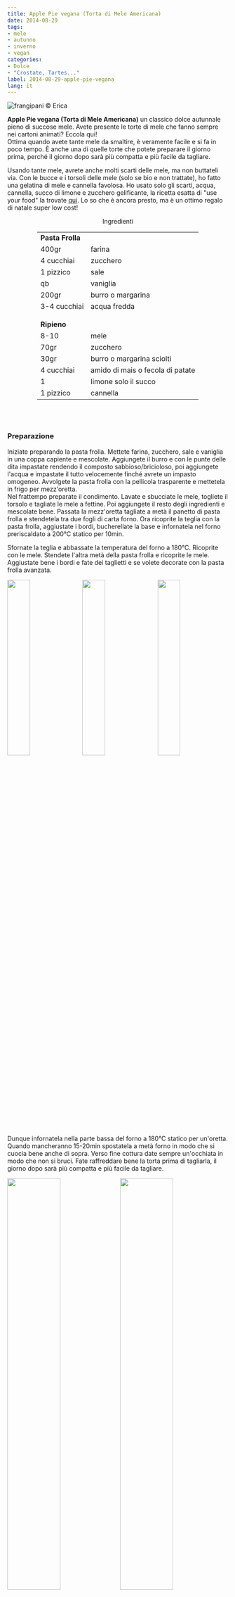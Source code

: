 ```yaml
---
title: Apple Pie vegana (Torta di Mele Americana)
date: 2014-08-29
tags:
- mele
- autunno
- inverno
- vegan
categories:
- Dolce
- "Crostate, Tartes..."
label: 2014-08-29-apple-pie-vegana
lang: it 
---
```

![](header.jpeg "frangipani © Erica")

**Apple Pie vegana (Torta di Mele Americana)** un classico dolce autunnale pieno di succose mele. Avete presente le torte di mele che fanno sempre nei cartoni animati? Eccola qui!
<br />
Ottima quando avete tante mele da smaltire, è veramente facile e si fa in poco tempo. È anche una di quelle torte che potete preparare il giorno prima, perché il giorno dopo sarà più compatta e più facile da tagliare.

Usando tante mele, avrete anche molti scarti delle mele, ma non buttateli via. Con le bucce e i torsoli delle mele (solo se bio e non trattate), ho fatto una gelatina di mele e cannella favolosa. Ho usato solo gli scarti, acqua, cannella, succo di limone e zucchero gelificante, la ricetta esatta di "use your food" la trovate <a href="https://useyourfood.de/apfelschalen-verwerten-winterliches-apfelgelee/" target="_blank">qui</a>. Lo so che è ancora presto, ma è un ottimo regalo di natale super low cost!

<div id="wrapper" style="text-align: center">
  <div id="yourdiv" style="display: inline-block;">
    <div class="ingredients" itemscope itemtype="http://schema.org/Recipe">
      <span itemprop="name" style="display:none;">Apple Pie vegana</span>
      <span itemprop="recipeCategory" style="display:none;">Dolce</span>
      <img itemprop="image" style="display:none;" class="ignore-gallery-item" src="header.jpeg"/>
      <span itemprop="author" style="display:none;">Erica Raiano</span>
      <span itemprop="description" style="display:none;">Apple Pie vegana (Torta di Mele Americana), un classico dolce autunnale pieno di succose mele. Avete presente le torte di mele che fanno sempre nei cartoni animati? Eccola qui!</span>
      <div class="ingredients-title">Ingredienti</div>
      <table>
        <tbody>
          <tr>
            <td colspan="2"><b>Pasta Frolla</b></td>
          </tr>      
          <tr itemprop="recipeIngredient">        
            <td>400gr</td>
            <td>farina</td>
          </tr>
          <tr itemprop="recipeIngredient">
            <td>4 cucchiai</td>
            <td>zucchero</td>
          </tr>
          <tr itemprop="recipeIngredient">        
            <td>1 pizzico</td>
            <td>sale</td>
          </tr>
          <tr itemprop="recipeIngredient">
            <td>qb</td>
            <td>vaniglia</td>
          </tr>
          <tr itemprop="recipeIngredient">
            <td>200gr</td>
            <td>burro o margarina</td>
          </tr>
          <tr itemprop="recipeIngredient">
            <td>3-4 cucchiai</td>
            <td>acqua fredda</td>
          </tr>
          <tr style="height: 15px;"></tr>
          <tr>
            <td colspan="2"><b>Ripieno</b></td>
          </tr>
         <tr itemprop="recipeIngredient">        
            <td>8-10</td>
            <td>mele</td>
          </tr>
          <tr itemprop="recipeIngredient">
            <td>70gr</td>
            <td>zucchero</td>
          </tr>
          <tr itemprop="recipeIngredient">
            <td>30gr</td>
            <td>burro o margarina sciolti</td>
          </tr>
          <tr itemprop="recipeIngredient">
            <td>4 cucchiai</td>
            <td>amido di mais o fecola di patate</td>
          </tr>
          <tr itemprop="recipeIngredient">
            <td>1</td>
            <td>limone solo il succo</td>
          </tr>
          <tr itemprop="recipeIngredient">        
            <td>1 pizzico</td>
            <td>cannella</td>
          </tr>
        </tbody>
      </table>
      <br></br>
    </div>
  </div>
</div>


<h3>
  <font color="grey">
    <i class="fa fa-cogs"></i>
  </font> Preparazione
</h3>

Iniziate preparando la pasta frolla. Mettete farina, zucchero, sale e vaniglia in una coppa capiente e mescolate. Aggiungete il burro e con le punte delle dita impastate rendendo il composto sabbioso/bricioloso, poi aggiungete l'acqua e impastate il tutto velocemente finché avrete un impasto omogeneo. Avvolgete la pasta frolla con la pellicola trasparente e mettetela in frigo per mezz'oretta.
<br />
Nel frattempo preparate il condimento. Lavate e sbucciate le mele, togliete il torsolo e tagliate le mele a fettine. Poi aggiungete il resto degli ingredienti e mescolate bene. Passata la mezz'oretta tagliate a metà il panetto di pasta frolla e stendetela tra due fogli di carta forno. Ora ricoprite la teglia con la pasta frolla, aggiustate i bordi, bucherellate la base e infornatela nel forno preriscaldato a 200°C statico per 10min.

Sfornate la teglia e abbassate la temperatura del forno a 180°C. Ricoprite con le mele. Stendete l'altra metà della pasta frolla e ricoprite le mele. Aggiustate bene i bordi e fate dei taglietti e se volete decorate con la pasta frolla avanzata.
<p>
  <div style="width: 100%; margin-bottom: 0">
    <img style="float: left; width: 32%; margin-right: 1%;" src="impasto.jpeg" alt="" title="frangipani © Erica" />
    <img style="float: left; width: 32%; margin-right: 1%; margin-left: 1%;" src="mele.jpeg" alt="" title="frangipani © Erica" />
    <img style="float: left; width: 32%; margin-left: 1%;" src="teglia.jpeg" alt="" title="frangipani © Erica" />
    <div style="clear: both"></div>
  </div>
</p>

Dunque infornatela nella parte bassa del forno a 180°C statico per un'oretta. Quando mancheranno 15-20min spostatela a metà forno in modo che si cuocia bene anche di sopra. Verso fine cottura date sempre un'occhiata in modo che non si bruci. Fate raffreddare bene la torta prima di tagliarla, il giorno dopo sarà più compatta e più facile da tagliare.
<p>
  <div style="width: 100%; margin-bottom: 0">
    <img style="float: left; width: 49%; margin-right: 1%" src="risultato1.jpeg" alt="" title="frangipani © Erica" />
    <img style="float: left; width: 49%; margin-left: 1%" src="risultato2.jpeg" alt="" title="frangipani © Erica" />
    <div style="clear: both;"></div>
  </div>
</p>

<p>
  <div style="width: 100%; margin-bottom: 0">
    <img style="float: left; width: 49%; margin-right: 1%" src="risultato3.jpeg" alt="" title="frangipani © Erica" />
    <img style="float: left; width: 49%; margin-left: 1%" src="risultato4.jpeg" alt="" title="frangipani © Erica" />
    <div style="clear: both;"></div>
  </div>
</p>

<p>
  <div style="width: 100%; margin-bottom: 0">
    <img style="float: left; width: 49%; margin-right: 1%" src="risultato5.jpeg" alt="" title="frangipani © Erica" />
    <img style="float: left; width: 49%; margin-left: 1%" src="risultato6.jpeg" alt="" title="frangipani © Erica" />
    <div style="clear: both;"></div>
  </div>
</p>

<p>
  <div style="width: 100%; margin-bottom: 0">
    <img style="float: left; width: 49%; margin-right: 1%" src="risultato7.jpeg" alt="" title="frangipani © Erica" />
    <img style="float: left; width: 49%; margin-left: 1%" src="risultato8.jpeg" alt="" title="frangipani © Erica" />
    <div style="clear: both;"></div>
  </div>
</p>

<h4>Buon appetito
  <font color="red">
    <i class="fa fa-smile-o"></i>
  </font>
</h4>
